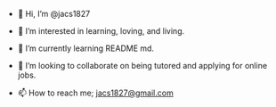 - 👋 Hi, I’m @jacs1827
- 👀 I’m interested in learning, loving, and living. 
- 🌱 I’m currently learning README md.
- 💞️ I’m looking to collaborate on being tutored and applying for online jobs.

- 📫 How to reach me; jacs1827@gmail.com

<!---
jacs1827/jacs1827 is a ✨ special ✨ repository because its `README.md` (this file) appears on your GitHub profile.
You can click the Preview link to take a look at your changes.
--->
